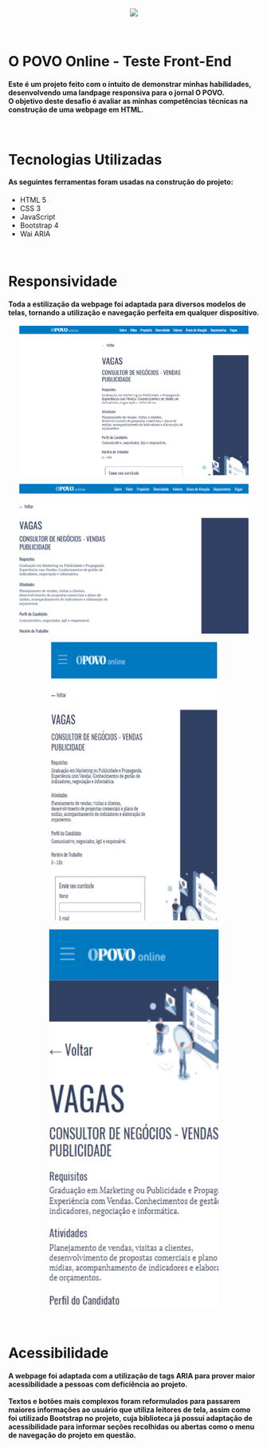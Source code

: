 <br>
<p align=center>
 <img src="https://github.com/Isaac0liveira/opovo-teste-frontend-readme/blob/master/assets/o-povo-online.png">
 </p>
<br>
<h1> O POVO Online - Teste Front-End </h1>
<h4> Este é um projeto feito com o intuito de demonstrar minhas habilidades, desenvolvendo uma landpage responsiva para o jornal O POVO. <br>
     O objetivo deste desafio é avaliar as minhas competências técnicas na construção de uma webpage em HTML. </h4>
<br> 
<h1> Tecnologias Utilizadas </h1>
<h4> As seguintes ferramentas foram usadas na construção do projeto: </h4>
<ul>
     <li> HTML 5 </li>
     <li> CSS 3 </li>
     <li> JavaScript </li>
     <li> Bootstrap 4 </li>
     <li> Wai ARIA </li>
</ul>
<br>
<h1> Responsividade </h1>
<h4> Toda a estilização da webpage foi adaptada para diversos modelos de telas, tornando a utilização e navegação perfeita em qualquer dispositivo. </h4>
<p align=center>
 <img src="https://github.com/Isaac0liveira/opovo-teste-frontend/blob/master/assets/responsive-1.png" width="460" height="300">
 </p>
 <p align=center>
 <img src="https://github.com/Isaac0liveira/opovo-teste-frontend/blob/master/assets/responsive-2.png" width="460" height="300">
 </p>
 <p align=center>
 <img src="https://github.com/Isaac0liveira/opovo-teste-frontend/blob/master/assets/responsive-3.png" width="333" height="559">
 </p>
 <p align=center>
 <img src="https://github.com/Isaac0liveira/opovo-teste-frontend/blob/master/assets/responsive-4.png" width="340" height="759">
 </p>
 <br>
 <h1> Acessibilidade </h1>
 <h4> A webpage foi adaptada com a utilização de tags ARIA para prover maior acessibilidade a pessoas com deficiência ao projeto. <br> <br>
      Textos e botões mais complexos foram reformulados para passarem maiores informações ao usuário que utiliza leitores de tela, assim como foi utilizado Bootstrap no projeto,  cuja biblioteca já possui adaptação de acessibilidade para informar seções recolhidas ou abertas como o menu de navegação do projeto em questão. </h4>
